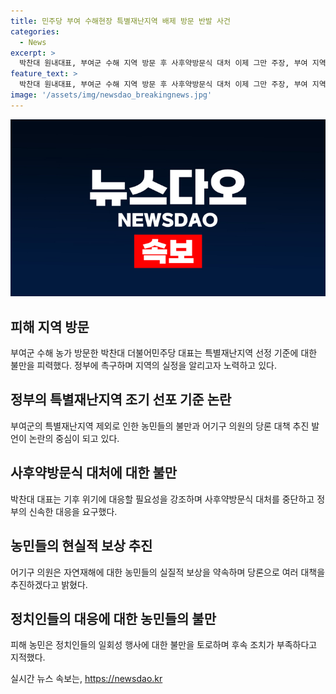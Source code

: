 ```yaml
---
title: 민주당 부여 수해현장 특별재난지역 배제 방문 반발 사건
categories:
  - News
excerpt: >
  박찬대 원내대표, 부여군 수해 지역 방문 후 사후약방문식 대처 이제 그만 주장, 부여 지역 특별재난지역 선정 누락에 대한 박찬대 대표 격려 박찬대 대표가 부여군 수해 지역을 방문한 후 사후약방문식 대처는 그만해야 한다고 주장하며, 정부에 특별재난지역 선정을 촉구했습니다. 지역 농민과 대화를 나누고 도대체 왜 부여가 특별재난지역에 포함되지 않았는지에 대한 불만을 표현하기도 했습니다. 또한, 농림축산식품해양수산위원장인 어기구 의원도 농민들에 대해 보다 실질적인 보상을 받을 수 있도록 추진하겠다고 밝혔습니다.
feature_text: >
  박찬대 원내대표, 부여군 수해 지역 방문 후 사후약방문식 대처 이제 그만 주장, 부여 지역 특별재난지역 선정 누락에 대한 박찬대 대표 격려 박찬대 대표가 부여군 수해 지역을 방문한 후 사후약방문식 대처는 그만해야 한다고 주장하며, 정부에 특별재난지역 선정을 촉구했습니다. 지역 농민과 대화를 나누고 도대체 왜 부여가 특별재난지역에 포함되지 않았는지에 대한 불만을 표현하기도 했습니다. 또한, 농림축산식품해양수산위원장인 어기구 의원도 농민들에 대해 보다 실질적인 보상을 받을 수 있도록 추진하겠다고 밝혔습니다.
image: '/assets/img/newsdao_breakingnews.jpg'
---
```


<p><img src="/assets/img/newsdao_breakingnews.jpg" alt="ontimetimes 속보" /></p>

<h2 data-ke-size="size26">피해 지역 방문</h2>

<p data-ke-size="size16">부여군 수해 농가 방문한 박찬대 더불어민주당 대표는 특별재난지역 선정 기준에 대한 불만을 피력했다. 정부에 촉구하며 지역의 실정을 알리고자 노력하고 있다.</p>

<h2 data-ke-size="size26">정부의 특별재난지역 조기 선포 기준 논란</h2>

<p data-ke-size="size16">부여군의 특별재난지역 제외로 인한 농민들의 불만과 어기구 의원의 당론 대책 추진 발언이 논란의 중심이 되고 있다.</p>

<h2 data-ke-size="size26">사후약방문식 대처에 대한 불만</h2>

<p data-ke-size="size16">박찬대 대표는 기후 위기에 대응할 필요성을 강조하며 사후약방문식 대처를 중단하고 정부의 신속한 대응을 요구했다.</p>

<h2 data-ke-size="size26">농민들의 현실적 보상 추진</h2>

<p data-ke-size="size16">어기구 의원은 자연재해에 대한 농민들의 실질적 보상을 약속하며 당론으로 여러 대책을 추진하겠다고 밝혔다.</p>

<h2 data-ke-size="size26">정치인들의 대응에 대한 농민들의 불만</h2>

<p data-ke-size="size16">피해 농민은 정치인들의 일회성 행사에 대한 불만을 토로하며 후속 조치가 부족하다고 지적했다.</p>
실시간 뉴스 속보는, <a href="https://newsdao.kr" rel="dofollow">https://newsdao.kr</a>


